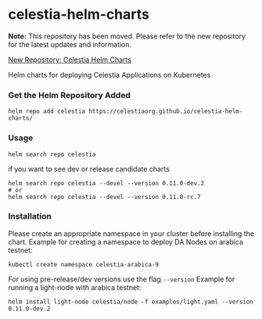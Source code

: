 # celestia-helm-charts

**Note:** This repository has been moved. Please refer to the new repository for the latest updates and information.

[New Repository: Celestia Helm Charts](https://github.com/celestiaorg/helm-charts)

Helm charts for deploying Celestia Applications on Kubernetes


### Get the Helm Repository Added

``` 
helm repo add celestia https://celestiaorg.github.io/celestia-helm-charts/
```

### Usage

```shell
helm search repo celestia
```

if you want to see dev or release candidate charts
```shell
helm search repo celestia --devel --version 0.11.0-dev.2
# or
helm search repo celestia --devel --version 0.11.0-rc.7
```


### Installation
Please create an appropriate namespace in your cluster before installing the chart.
Example for creating a namespace to deploy DA Nodes on arabica testnet:
```shell
kubectl create namespace celestia-arabica-9
```

For using pre-release/dev versions use the flag `--version`
Example for running a light-node with arabica testnet: 
```shell
helm install light-node celestia/node -f examples/light.yaml --version 0.11.0-dev.2
```

